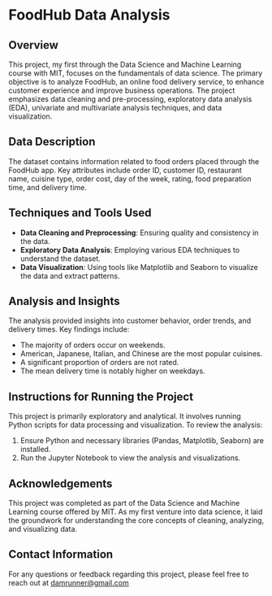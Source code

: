 # FoodHub Data Analysis

## Overview
This project, my first through the Data Science and Machine Learning course with MIT, focuses on the fundamentals of data science. The primary objective is to analyze FoodHub, an online food delivery service, to enhance customer experience and improve business operations. The project emphasizes data cleaning and pre-processing, exploratory data analysis (EDA), univariate and multivariate analysis techniques, and data visualization.

## Data Description
The dataset contains information related to food orders placed through the FoodHub app. Key attributes include order ID, customer ID, restaurant name, cuisine type, order cost, day of the week, rating, food preparation time, and delivery time.

## Techniques and Tools Used
- **Data Cleaning and Preprocessing**: Ensuring quality and consistency in the data.
- **Exploratory Data Analysis**: Employing various EDA techniques to understand the dataset.
- **Data Visualization**: Using tools like Matplotlib and Seaborn to visualize the data and extract patterns.

## Analysis and Insights
The analysis provided insights into customer behavior, order trends, and delivery times. Key findings include:
- The majority of orders occur on weekends.
- American, Japanese, Italian, and Chinese are the most popular cuisines.
- A significant proportion of orders are not rated.
- The mean delivery time is notably higher on weekdays.

## Instructions for Running the Project
This project is primarily exploratory and analytical. It involves running Python scripts for data processing and visualization. To review the analysis:
1. Ensure Python and necessary libraries (Pandas, Matplotlib, Seaborn) are installed.
2. Run the Jupyter Notebook to view the analysis and visualizations.

## Acknowledgements
This project was completed as part of the Data Science and Machine Learning course offered by MIT. As my first venture into data science, it laid the groundwork for understanding the core concepts of cleaning, analyzing, and visualizing data.

## Contact Information
For any questions or feedback regarding this project, please feel free to reach out at damrunner@gmail.com

